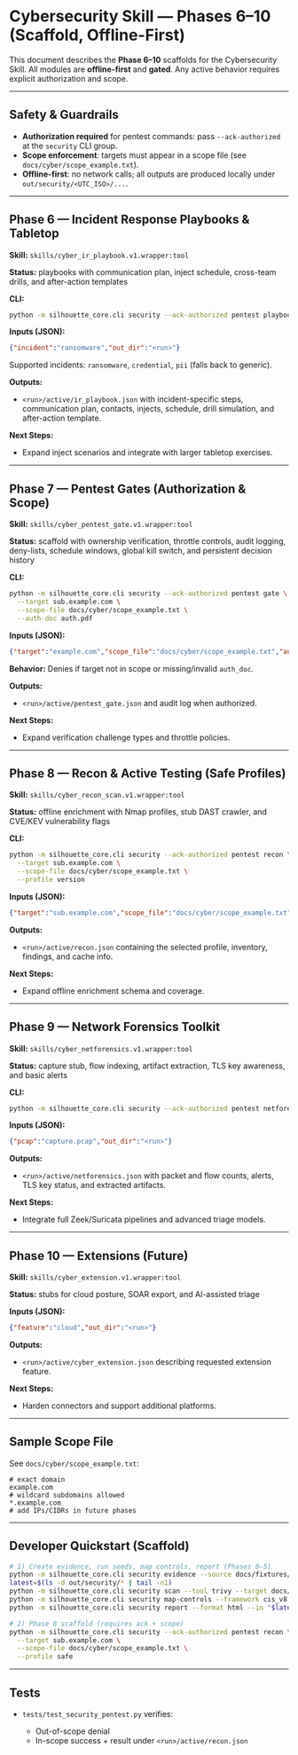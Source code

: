 # Cybersecurity Skill — Phases 6–10 (Scaffold, Offline-First)

This document describes the **Phase 6–10** scaffolds for the Cybersecurity Skill. All modules are **offline-first** and **gated**. Any active behavior requires explicit authorization and scope.

---

## Safety & Guardrails

- **Authorization required** for pentest commands: pass `--ack-authorized` at the `security` CLI group.
- **Scope enforcement**: targets must appear in a scope file (see `docs/cyber/scope_example.txt`).
- **Offline-first**: no network calls; all outputs are produced locally under `out/security/<UTC_ISO>/...`.

---

## Phase 6 — Incident Response Playbooks & Tabletop

**Skill:** `skills/cyber_ir_playbook.v1.wrapper:tool`

**Status:** playbooks with communication plan, inject schedule, cross-team drills, and after-action templates

**CLI:**

```bash
python -m silhouette_core.cli security --ack-authorized pentest playbook --incident ransomware
```

**Inputs (JSON):**

```json
{"incident":"ransomware","out_dir":"<run>"}
```

Supported incidents: `ransomware`, `credential`, `pii` (falls back to generic).

**Outputs:**

* `<run>/active/ir_playbook.json` with incident-specific steps, communication plan, contacts, injects, schedule, drill simulation, and after-action template.

**Next Steps:**
- Expand inject scenarios and integrate with larger tabletop exercises.

---

## Phase 7 — Pentest Gates (Authorization & Scope)

**Skill:** `skills/cyber_pentest_gate.v1.wrapper:tool`

**Status:** scaffold with ownership verification, throttle controls, audit logging, deny-lists, schedule windows, global kill switch, and persistent decision history

**CLI:**

```bash
python -m silhouette_core.cli security --ack-authorized pentest gate \
  --target sub.example.com \
  --scope-file docs/cyber/scope_example.txt \
  --auth-doc auth.pdf
```

**Inputs (JSON):**

```json
{"target":"example.com","scope_file":"docs/cyber/scope_example.txt","auth_doc":"auth.pdf","out_dir":"<run>"}
```

**Behavior:** Denies if target not in scope or missing/invalid `auth_doc`.

**Outputs:**

* `<run>/active/pentest_gate.json` and audit log when authorized.

**Next Steps:**
- Expand verification challenge types and throttle policies.

---

## Phase 8 — Recon & Active Testing (Safe Profiles)

**Skill:** `skills/cyber_recon_scan.v1.wrapper:tool`

**Status:** offline enrichment with Nmap profiles, stub DAST crawler, and CVE/KEV vulnerability flags

**CLI:**

```bash
python -m silhouette_core.cli security --ack-authorized pentest recon \
  --target sub.example.com \
  --scope-file docs/cyber/scope_example.txt \
  --profile version
```

**Inputs (JSON):**

```json
{"target":"sub.example.com","scope_file":"docs/cyber/scope_example.txt","profile":"version","out_dir":"<run>"}
```

**Outputs:**

* `<run>/active/recon.json` containing the selected profile, inventory, findings, and cache info.

**Next Steps:**
- Expand offline enrichment schema and coverage.

---

## Phase 9 — Network Forensics Toolkit

**Skill:** `skills/cyber_netforensics.v1.wrapper:tool`

**Status:** capture stub, flow indexing, artifact extraction, TLS key awareness, and basic alerts

**CLI:**

```bash
python -m silhouette_core.cli security --ack-authorized pentest netforensics --pcap sample.pcap
```

**Inputs (JSON):**

```json
{"pcap":"capture.pcap","out_dir":"<run>"}
```

**Outputs:**

* `<run>/active/netforensics.json` with packet and flow counts, alerts, TLS key status, and extracted artifacts.

**Next Steps:**
- Integrate full Zeek/Suricata pipelines and advanced triage models.

---

## Phase 10 — Extensions (Future)

**Skill:** `skills/cyber_extension.v1.wrapper:tool`

**Status:** stubs for cloud posture, SOAR export, and AI-assisted triage

**Inputs (JSON):**

```json
{"feature":"cloud","out_dir":"<run>"}
```

**Outputs:**

* `<run>/active/cyber_extension.json` describing requested extension feature.

**Next Steps:**
- Harden connectors and support additional platforms.

---

## Sample Scope File

See `docs/cyber/scope_example.txt`:

```
# exact domain
example.com
# wildcard subdomains allowed
*.example.com
# add IPs/CIDRs in future phases
```

---

## Developer Quickstart (Scaffold)

```bash
# 1) Create evidence, run seeds, map controls, report (Phases 0–5)
python -m silhouette_core.cli security evidence --source docs/fixtures/security_sample
latest=$(ls -d out/security/* | tail -n1)
python -m silhouette_core.cli security scan --tool trivy --target docs/fixtures/app --use-seed --out "$latest"
python -m silhouette_core.cli security map-controls --framework cis_v8 --evidence "$latest/evidence" --out "$latest"
python -m silhouette_core.cli security report --format html --in "$latest" --offline

# 2) Phase 8 scaffold (requires ack + scope)
python -m silhouette_core.cli security --ack-authorized pentest recon \
  --target sub.example.com \
  --scope-file docs/cyber/scope_example.txt \
  --profile safe
```

---

## Tests

* `tests/test_security_pentest.py` verifies:

  * Out-of-scope denial
  * In-scope success + result under `<run>/active/recon.json`

